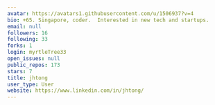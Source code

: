 ```yaml
---
avatar: https://avatars1.githubusercontent.com/u/1506937?v=4
bio: +65. Singapore, coder.  Interested in new tech and startups.
email: null
followers: 16
following: 33
forks: 1
login: myrtleTree33
open_issues: null
public_repos: 173
stars: 7
title: jhtong
user_type: User
website: https://www.linkedin.com/in/jhtong/
---
```

